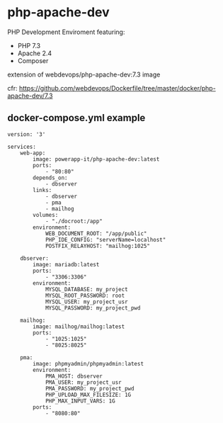 # php-apache-dev
PHP Development Enviroment featuring:

 - PHP 7.3  
 - Apache 2.4
 - Composer

extension of webdevops/php-apache-dev:7.3 image

cfr: https://github.com/webdevops/Dockerfile/tree/master/docker/php-apache-dev/7.3

## docker-compose.yml example

    version: '3'

    services:
        web-app:
            image: powerapp-it/php-apache-dev:latest
            ports:
                - "80:80"
            depends_on:
                - dbserver
            links:
                - dbserver
                - pma
                - mailhog
            volumes:
                - "./docroot:/app"
            environment:
                WEB_DOCUMENT_ROOT: "/app/public"
                PHP_IDE_CONFIG: "serverName=localhost"
                POSTFIX_RELAYHOST: "mailhog:1025"

        dbserver:
            image: mariadb:latest
            ports:
                - "3306:3306"
            environment:
                MYSQL_DATABASE: my_project
                MYSQL_ROOT_PASSWORD: root
                MYSQL_USER: my_project_usr
                MYSQL_PASSWORD: my_project_pwd

        mailhog:
            image: mailhog/mailhog:latest
            ports:
                - "1025:1025"
                - "8025:8025"

        pma:
            image: phpmyadmin/phpmyadmin:latest
            environment:
                PMA_HOST: dbserver
                PMA_USER: my_project_usr
                PMA_PASSWORD: my_project_pwd
                PHP_UPLOAD_MAX_FILESIZE: 1G
                PHP_MAX_INPUT_VARS: 1G
            ports:
                - "8080:80"
